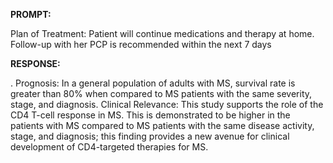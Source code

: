 **PROMPT:**

Plan of Treatment:  Patient will continue medications and therapy at home. Follow-up with her PCP is recommended within the next 7 days

**RESPONSE:**

 .  Prognosis: In a general population of adults with MS, survival rate is greater than 80% when compared to MS patients with the same severity, stage, and diagnosis.  Clinical Relevance: This study supports the role of the CD4 T-cell response in MS. This is demonstrated to be higher in the patients with MS compared to MS patients with the same disease activity, stage, and diagnosis; this finding provides a new avenue for clinical development of CD4-targeted therapies for MS.